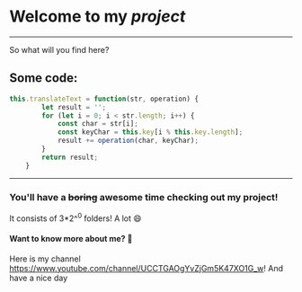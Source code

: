 # Welcome to my ***project***
***
So what will you find here?
## Some code:
```js
this.translateText = function(str, operation) {
        let result = '';
        for (let i = 0; i < str.length; i++) {
            const char = str[i];
            const keyChar = this.key[i % this.key.length];
            result += operation(char, keyChar);
        }
        return result;
    }
```
***


### You'll have a <del>boring</del> awesome time checking out my project!
It consists of 3*2^<sup>0</sup> folders! A lot 😄

#### Want to know more about me? 🤯
Here is my channel <https://www.youtube.com/channel/UCCTGAOgYvZjGm5K47XO1G_w>! And have a nice day
